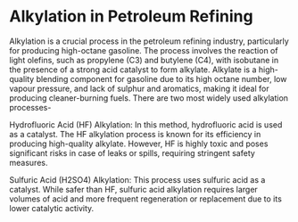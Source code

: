 # Alkylation in Petroleum Refining

Alkylation is a crucial process in the petroleum refining industry, particularly for producing high-octane gasoline. The process involves the reaction of light olefins, such as propylene (C3) and butylene (C4), with isobutane in the presence of a strong acid catalyst to form alkylate. Alkylate is a high-quality blending component for gasoline due to its high octane number, low vapour pressure, and lack of sulphur and aromatics, making it ideal for producing cleaner-burning fuels. There are two most widely used alkylation processes-

Hydrofluoric Acid (HF) Alkylation:  In this method, hydrofluoric acid is used as a catalyst. The HF alkylation process is known for its efficiency in producing high-quality alkylate. However, HF is highly toxic and poses significant risks in case of leaks or spills, requiring stringent safety measures.

Sulfuric Acid (H2SO4) Alkylation: This process uses sulfuric acid as a catalyst. While safer than HF, sulfuric acid alkylation requires larger volumes of acid and more frequent regeneration or replacement due to its lower catalytic activity.
